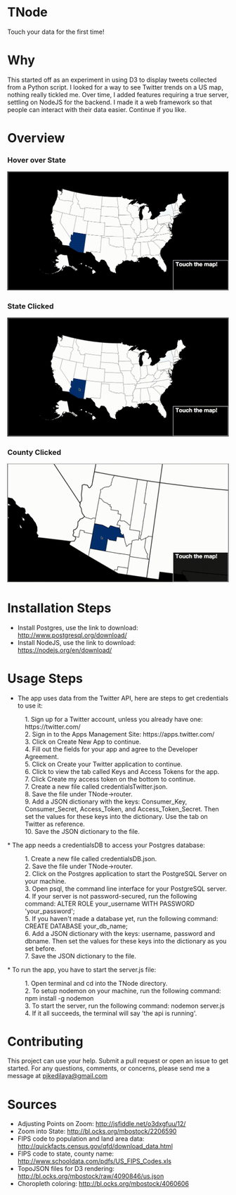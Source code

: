 # TNode
Touch your data for the first time!

# Why
This started off as an experiment in using D3 to display tweets collected from a Python script.
I looked for a way to see Twitter trends on a US map, nothing really tickled me.
Over time, I added features requiring a true server, settling on NodeJS for the backend.  I made it a web framework
so that people can interact with their data easier. Continue if you like.
 
# Overview
### Hover over State
![state hover page](public/images/hover.gif) 
### State Clicked
![state clicked page](public/images/stateClick.gif)
### County Clicked
![county clicked page](public/images/countyClick.gif)


# Installation Steps
* Install Postgres, use the link to download: http://www.postgresql.org/download/
* Install NodeJS, use the link to download: https://nodejs.org/en/download/

# Usage Steps
* The app uses data from the Twitter API, here are steps to get credentials to use it:
<dl>
<dd>1. Sign up for a Twitter account, unless you already have one: https://twitter.com/</dd>
<dd>2. Sign in to the Apps Management Site: https://apps.twitter.com/</dd>
<dd>3. Click on Create New App to continue.</dd>
<dd>4. Fill out the fields for your app and agree to the Developer Agreement. </dd>
<dd>5. Click on Create your Twitter application to continue. </dd>
<dd>6. Click to view the tab called Keys and Access Tokens for the app. </dd>
<dd>7. Click Create my access token on the bottom to continue. </dd>
<dd>7. Create a new file called credentialsTwitter.json. </dd>
<dd>8. Save the file under TNode->router. </dd>
<dd>9. Add a JSON dictionary with the keys: Consumer_Key, Consumer_Secret, Access_Token, and Access_Token_Secret. Then set the values for these keys into the dictionary. Use the tab on Twitter as reference. </dd>
<dd>10. Save the JSON dictionary to the file. </dd>
</dl>
* The app needs a credentialsDB to access your Postgres database:
<dl>
<dd>1. Create a new file called credentialsDB.json. </dd>
<dd>2. Save the file under TNode->router. </dd>
<dd>2. Click on the Postgres application to start the PostgreSQL Server on your machine. </dd>
<dd>3. Open psql, the command line interface for your PostgreSQL server. </dd>
<dd>4. If your server is not password-secured, run the following command:  ALTER ROLE your_username WITH PASSWORD 'your_password'; </dd>
<dd>5. If you haven't made a database yet,  run the following command: CREATE DATABASE your_db_name;</dd>
<dd>6. Add a JSON dictionary with the keys: username, password and dbname. Then set the values for these keys into the dictionary as you set before.</dd>
<dd>7. Save the JSON dictionary to the file. </dd>
</dl>
* To run the app, you have to start the server.js file:
<dl>
<dd>1. Open terminal and cd into the TNode directory. </dd>
<dd>2. To setup nodemon on your machine, run the following command: npm install -g nodemon </dd>
<dd>3. To start the server, run the following command: nodemon server.js </dd>
<dd>4. If it all succeeds, the terminal will say 'the api is running'. </dd>
</dl>

# Contributing
This project can use your help. Submit a pull request or open an issue to get started. For any questions, comments, or concerns, please send me a message at pjkedilaya@gmail.com

# Sources
* Adjusting Points on Zoom: http://jsfiddle.net/o3dxgfuu/12/
* Zoom into State: http://bl.ocks.org/mbostock/2206590
* FIPS code to population and land area data: http://quickfacts.census.gov/qfd/download_data.html
* FIPS code to state, county name: http://www.schooldata.com/pdfs/US_FIPS_Codes.xls
* TopoJSON files for D3 rendering: http://bl.ocks.org/mbostock/raw/4090846/us.json
* Choropleth coloring: http://bl.ocks.org/mbostock/4060606
